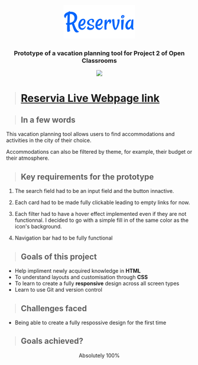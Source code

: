 <h1 align="center">
<img src="Images/logo/Reservia.svg"></h1>

<h3 align="center">Prototype of a vacation planning tool for Project 2 of Open Classrooms</h3>

<p align="center"><img src="README-Media/presentation.gif">

># **[Reservia Live Webpage link](https://dylannicolet.github.io/)**

>## **In a few words**
This vacation planning tool allows users to find accommodations and activities in the city of their choice. 

Accommodations can also be filtered by theme, for example, their budget or their atmosphere.

>## **Key requirements for the prototype**
1. The search field had to be an input field and the button innactive.

2. Each card had to be made fully clickable leading to empty links for now.

3. Each filter had to have a hover effect implemented even if they are not functionnal. I decided to go with a simple fill in of the same color as the icon's background.

4. Navigation bar had to be fully functional

>## **Goals of this project**
* Help impliment newly acquired knowledge in **HTML**
* To understand layouts and customisation through **CSS**
* To learn to create a fully **responsive** design across all screen types
* Learn to use Git and version control

>## **Challenges faced**
* Being able to create a fully respossive design for the first time

>## **Goals achieved?**

<p align="center">Absolutely 100%</p>